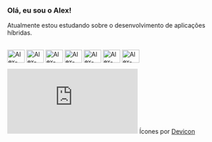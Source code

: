 ### Olá, eu sou o Alex!

<!--
**alexrnobrega/alexrnobrega** is a ✨ _special_ ✨ repository because its `README.md` (this file) appears on your GitHub profile.

<div style=""><br>
  <img align="center" alt="Alex-GitHub" height="" width="" src="https://res.cloudinary.com/practicaldev/image/fetch/s--Q6Hah6gG--/c_imagga_scale,f_auto,fl_progressive,h_420,q_auto,w_1000/https://dev-to-uploads.s3.amazonaws.com/i/8a2ifr4ornn9koxc2sah.png">
</div>

-->

Atualmente estou estudando sobre o desenvolvimento de aplicações híbridas.

<div style="display: inline_block"><br>
  <img align="center" alt="Alex-html5" height="30" width="40" src="https://cdn.jsdelivr.net/gh/devicons/devicon/icons/html5/html5-plain.svg">
  <img align="center" alt="Alex-CSS3" height="30" width="40" src="https://cdn.jsdelivr.net/gh/devicons/devicon/icons/css3/css3-plain.svg">
  <img align="center" alt="Alex-Js" height="30" width="40" src="https://cdn.jsdelivr.net/gh/devicons/devicon/icons/javascript/javascript-plain.svg">
  <img align="center" alt="Alex-Angular" height="30" width="40" src="https://cdn.jsdelivr.net/gh/devicons/devicon/icons/angular/angular-original.svg">
  <img align="center" alt="Alex-Ionic" height="30" width="40" src="https://cdn.jsdelivr.net/gh/devicons/devicon/icons/ionic/ionic-original.svg">
  <img align="center" alt="Alex-Capacitor" height="30" width="40" src="https://cdn.jsdelivr.net/gh/devicons/devicon/icons/capacitor/capacitor-original.svg">
  <img align="center" alt="Alex-Firebase" height="30" width="40" src="https://cdn.jsdelivr.net/gh/devicons/devicon/icons/firebase/firebase-original.svg">
</div>

[![Devicon](https://cdn.jsdelivr.net/gh/devicons/devicon@latest/devicon.min.css)](https://github.com/devicons/devicon)
Ícones por [Devicon](https://github.com/devicons/devicon)
